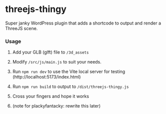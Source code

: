 # threejs-thingy

Super janky WordPress plugin that adds a shortcode to output and render a ThreeJS scene.

### Usage

1. Add your GLB (glft) file to `/3d_assets`
2. Modify `/src/js/main.js` to suit your needs.
3. Run `npm run dev` to use the Vite local server for testing (http://localhost:5173/index.html)
4. Run `npm run build` to output to `/dist/threejs-thingy.js`
5. Cross your fingers and hope it works

6. (note for plackyfantacky: rewrite this later)

